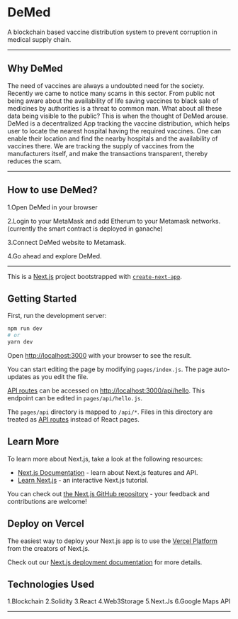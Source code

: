 # DeMed
A blockchain based vaccine distribution system to prevent corruption in medical supply chain.


_________________________________________________________________________________________________________________________________________________________________________________________________
## Why DeMed

The need of vaccines are always a undoubted need for the society. Recently we came to notice many scams in this sector. From public not being aware about the availability of life saving vaccines to black sale of medicines by authorities is a threat to common man. What about all these data being visible to the public? This is when the thought of DeMed arouse. DeMed is a decentralized App tracking the vaccine distribution, which helps user to locate the nearest hospital having the required vaccines. One can enable their location and find the nearby hospitals and the availability of vaccines there. We are tracking the supply of vaccines from the manufacturers itself, and make the transactions transparent, thereby reduces the scam.
_________________________________________________________________________________________________________________________________________________________________________________________________
## How to use DeMed?

1.Open DeMed in your browser

2.Login to your MetaMask and add Etherum to your Metamask networks. (currently the smart contract is deployed in ganache) 

3.Connect DeMed website to Metamask.

4.Go ahead and explore DeMed.
_________________________________________________________________________________________________________________________________________________________________________________________________

This is a [Next.js](https://nextjs.org/) project bootstrapped with [`create-next-app`](https://github.com/vercel/next.js/tree/canary/packages/create-next-app).

## Getting Started

First, run the development server:

```bash
npm run dev
# or
yarn dev
```

Open [http://localhost:3000](http://localhost:3000) with your browser to see the result.

You can start editing the page by modifying `pages/index.js`. The page auto-updates as you edit the file.

[API routes](https://nextjs.org/docs/api-routes/introduction) can be accessed on [http://localhost:3000/api/hello](http://localhost:3000/api/hello). This endpoint can be edited in `pages/api/hello.js`.

The `pages/api` directory is mapped to `/api/*`. Files in this directory are treated as [API routes](https://nextjs.org/docs/api-routes/introduction) instead of React pages.

## Learn More

To learn more about Next.js, take a look at the following resources:

- [Next.js Documentation](https://nextjs.org/docs) - learn about Next.js features and API.
- [Learn Next.js](https://nextjs.org/learn) - an interactive Next.js tutorial.

You can check out [the Next.js GitHub repository](https://github.com/vercel/next.js/) - your feedback and contributions are welcome!

## Deploy on Vercel

The easiest way to deploy your Next.js app is to use the [Vercel Platform](https://vercel.com/new?utm_medium=default-template&filter=next.js&utm_source=create-next-app&utm_campaign=create-next-app-readme) from the creators of Next.js.

Check out our [Next.js deployment documentation](https://nextjs.org/docs/deployment) for more details.

## Technologies Used
1.Blockchain
2.Solidity
3.React
4.Web3Storage
5.Next.Js
6.Google Maps API
_________________________________________________________________________________________________________________________________________________________________________________________________



